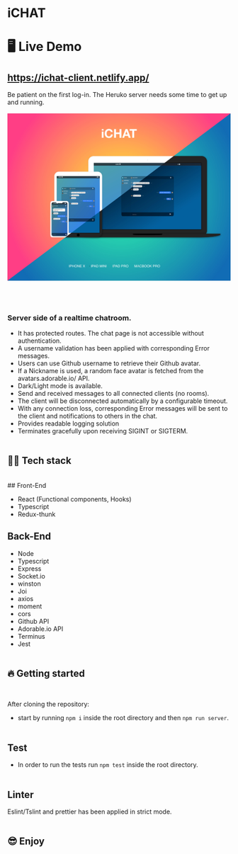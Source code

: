 # iCHAT

# 🖥 Live Demo

## https://ichat-client.netlify.app/

Be patient on the first log-in. The Heruko server needs some time to get up and running.
<br/><br/>
![](https://github.com/MoeTerani/Assets/blob/master/iCHAT/iChat.jpg?raw=true)

<br/><br/>
### Server side of a realtime chatroom.

-   It has protected routes. The chat page is not accessible without authentication.
-   A username validation has been applied with corresponding Error messages.
-   Users can use Github username to retrieve their Github avatar.
-   If a Nickname is used, a random face avatar is fetched from the avatars.adorable.io/ API.
-   Dark/Light mode is available.
-   Send and received messages to all connected clients (no rooms).
-   The client will be disconnected automatically by a configurable timeout.
-   With any connection loss, corresponding Error messages will be sent to the client and notifications to others in the chat.
-   Provides readable logging solution
-   Terminates gracefully upon receiving SIGINT or SIGTERM.
    <br/><br/>

## 👨‍💻 Tech stack

<br/>
## Front-End

-   React (Functional components, Hooks)
-   Typescript
-   Redux-thunk
    <br/>

## Back-End

-   Node
-   Typescript
-   Express
-   Socket.io
-   winston
-   Joi
-   axios
-   moment
-   cors
-   Github API
-   Adorable.io API
-   Terminus
-   Jest
    <br/><br/>

## 🔥 Getting started

<br/>

After cloning the repository:

-   start by running `npm i` inside the root directory and then `npm run server`.
    <br/><br/>

## Test

-   In order to run the tests run `npm test` inside the root directory.
    <br/><br/>

## Linter

Eslint/Tslint and prettier has been applied in strict mode.
<br/><br/>

## 😎 Enjoy
